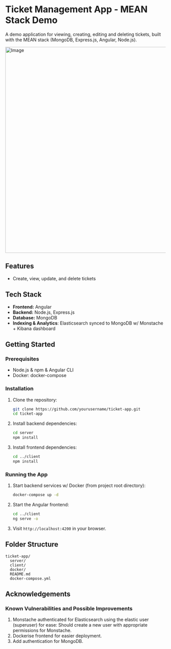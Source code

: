 # Ticket Management App - MEAN Stack Demo

A demo application for viewing, creating, editing and deleting tickets, built with the MEAN stack (MongoDB, Express.js, Angular, Node.js).

<img width="1265" height="647" alt="Image" src="https://github.com/user-attachments/assets/c4541e3b-c4b4-4ccf-8f44-03f2b0374922" />

## Features

- Create, view, update, and delete tickets

## Tech Stack

- **Frontend:** Angular
- **Backend:** Node.js, Express.js
- **Database:** MongoDB
- **Indexing & Analytics**: Elasticsearch synced to MongoDB w/ Monstache  + Kibana dashboard

## Getting Started

### Prerequisites

- Node.js & npm & Angular CLI 
- Docker: docker-compose

### Installation

1. Clone the repository:
    ```bash
    git clone https://github.com/yourusername/ticket-app.git
    cd ticket-app
    ```

2. Install backend dependencies:
    ```bash
    cd server
    npm install
    ```

3. Install frontend dependencies:
    ```bash
    cd ../client
    npm install
    ```

### Running the App

1. Start backend services w/ Docker (from project root directory):
    ```bash
    docker-compose up -d
    ```

2. Start the Angular frontend:
    ```bash
    cd ../client
    ng serve -o
    ```

4. Visit `http://localhost:4200` in your browser.

## Folder Structure

```
ticket-app/
  server/
  client/
  docker/
  README.md
  docker-compose.yml
```
## Acknowledgements

### Known Vulnerabilities and Possible Improvements

1. Monstache authenticated for Elasticsearch using the elastic user (superuser) for ease: Should create a new user with appropriate permissions for Monstache.
2. Dockerise frontend for easier deployment.
3. Add authentication for MongoDB.

